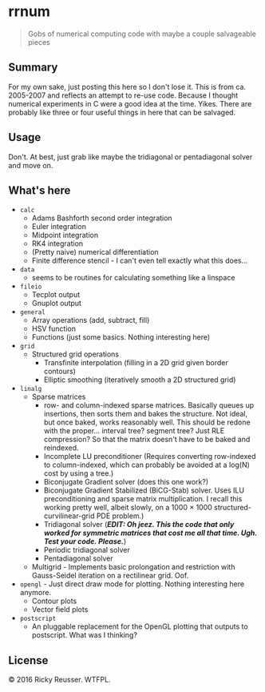# rrnum

> Gobs of numerical computing code with maybe a couple salvageable pieces

## Summary

For my own sake, just posting this here so I don't lose it. This is from ca. 2005-2007 and reflects an attempt to re-use code. Because I thought numerical experiments in C were a good idea at the time. Yikes. There are probably like three or four useful things in here that can be salvaged.

## Usage

Don't. At best, just grab like maybe the tridiagonal or pentadiagonal solver and move on.

## What's here

- `calc`
  - Adams Bashforth second order integration
  - Euler integration
  - Midpoint integration
  - RK4 integration
  - (Pretty naive) numerical differentiation
  - Finite difference stencil - I can't even tell exactly what this does...
- `data`
  - seems to be routines for calculating something like a linspace
- `fileio`
  - Tecplot output
  - Gnuplot output
- `general`
  - Array operations (add, subtract, fill)
  - HSV function
  - Functions (just some basics. Nothing interesting here)
- `grid`
  - Structured grid operations
    - Transfinite interpolation (filling in a 2D grid given border contours)
    - Elliptic smoothing (iteratively smooth a 2D structured grid) 
- `linalg`
  - Sparse matrices
    - row- and column-indexed sparse matrices. Basically queues up insertions, then sorts them and bakes the structure. Not ideal, but once baked, works reasonably well. This should be redone with the proper... interval tree? segment tree? Just RLE compression? So that the matrix doesn't have to be baked and reindexed.
    - Incomplete LU preconditioner (Requires converting row-indexed to column-indexed, which can probably be avoided at a log(N) cost by using a tree.)
    - Biconjugate Gradient solver (does this one work?)
    - Biconjugate Gradient Stabilized (BiCG-Stab) solver. Uses ILU preconditioning and sparse matrix multiplication. I recall this working pretty well, albeit slowly, on a 1000 &times; 1000 structured-curvilinear-grid PDE problem.)
    - Tridiagonal solver (***EDIT: Oh jeez. This the code that only worked for symmetric matrices that cost me all that time. Ugh. Test your code. Please.***)
    - Periodic tridiagonal solver
    - Pentadiagonal solver
  - Multigrid - Implements basic prolongation and restriction with Gauss-Seidel iteration on a rectilinear grid. Oof.
- `opengl` - Just direct draw mode for plotting. Nothing interesting here anymore.
  - Contour plots
  - Vector field plots
- `postscript`
  - An pluggable replacement for the OpenGL plotting that outputs to postscript. What was I thinking?

## License

&copy; 2016 Ricky Reusser. WTFPL.
